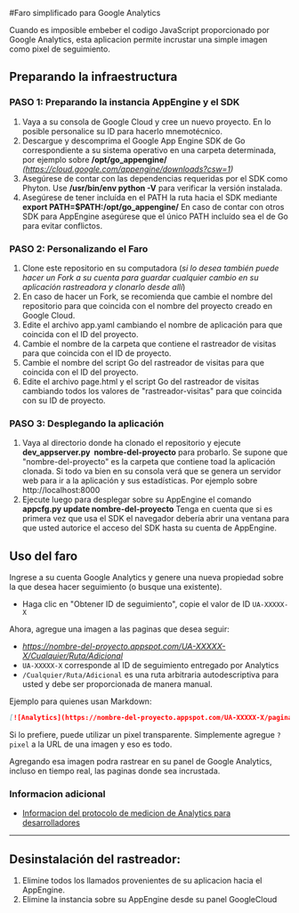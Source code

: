 #Faro simplificado para Google Analytics

Cuando es imposible embeber el codigo JavaScript proporcionado por Google Analytics, esta aplicacion permite incrustar una simple imagen como pixel de seguimiento.

## Preparando la infraestructura

### **PASO 1:** Preparando la instancia AppEngine y el SDK
 1. Vaya a su consola de Google Cloud y cree un nuevo proyecto.  En lo posible personalice su ID para hacerlo mnemotécnico.
 2. Descargue y descomprima el Google App Engine SDK de Go correspondiente a su sistema operativo en una carpeta determinada, por ejemplo sobre **/opt/go_appengine/**   *(https://cloud.google.com/appengine/downloads?csw=1)*
 3. Asegúrese de contar con las dependencias requeridas por el SDK como Phyton.  Use **/usr/bin/env python -V**  para verificar la versión instalada.
 4. Asegúrese de tener incluída en el PATH la ruta hacia el SDK mediante **export PATH=$PATH:/opt/go_appengine/**  En caso de contar con otros SDK para AppEngine asegúrese que el único PATH incluído sea el de Go para evitar conflictos.

### **PASO 2:** Personalizando el Faro
 1. Clone este repositorio en su computadora (*si lo desea también puede hacer un Fork a su cuenta para guardar cualquier cambio en su aplicación rastreadora y clonarlo desde allí*)
 2. En caso de hacer un Fork, se recomienda que cambie el nombre del repositorio para que coincida con el nombre del proyecto creado en Google Cloud.
 3. Edite el archivo app.yaml cambiando el nombre de aplicación para que coincida con el ID del proyecto.
 4. Cambie el nombre de la carpeta que contiene el rastreador de visitas para que coincida con el ID de proyecto.
 5. Cambie el nombre del script Go del rastreador de visitas para que coincida con el ID del proyecto.
 6. Edite el archivo page.html y el script Go del rastreador de visitas cambiando todos los valores de "rastreador-visitas" para que coincida con su ID de proyecto.

### **PASO 3:** Desplegando la aplicación
 1. Vaya al directorio donde ha clonado el repositorio y ejecute **dev_appserver.py​ ​ ​nombre-del-proyecto** para probarlo.   Se supone que "nombre-del-proyecto" es la carpeta que contiene toad la aplicación clonada.  Si todo va bien en su consola verá que se genera un servidor web para ir a la aplicación y sus estadísticas.  Por ejemplo sobre http://localhost:8000
 2. Ejecute luego para desplegar sobre su AppEngine el comando **appcfg.py update nombre-del-proyecto**   Tenga en cuenta que si es primera vez que usa el SDK el navegador debería abrir una ventana para que usted autorice el acceso del SDK hasta su cuenta de AppEngine.

## Uso del faro

Ingrese a su cuenta Google Analytics y genere una nueva propiedad sobre la que desea hacer seguimiento (o busque una existente).

* Haga clic en "Obtener ID de seguimiento", copie el valor de ID `UA-XXXXX-X`

Ahora, agregue una imagen a las paginas que desea seguir:

* _https://nombre-del-proyecto.appspot.com/UA-XXXXX-X/Cualquier/Ruta/Adicional_
* `UA-XXXXX-X` corresponde al ID de seguimiento entregado por Analytics
* `/Cualquier/Ruta/Adicional` es una ruta arbitraria autodescriptiva para usted y debe ser proporcionada de manera manual.

Ejemplo para quienes usan Markdown:

```markdown
[![Analytics](https://nombre-del-proyecto.appspot.com/UA-XXXXX-X/pagina-ejemplo)](https://github.com/practico/rastreador-visitas)
```

Si lo prefiere, puede utilizar un pixel transparente. Simplemente agregue `?pixel` a la URL de una imagen y eso es todo.

Agregando esa imagen podra rastrear en su panel de Google Analytics, incluso en tiempo real, las paginas donde sea incrustada.


### Informacion adicional
* [Informacion del protocolo de medicion de Analytics para desarrolladores](https://developers.google.com/analytics/devguides/collection/protocol/v1/devguide)

------------------------------------------------------------------------
## Desinstalación del rastreador:
 1. Elimine todos los llamados provenientes de su aplicacion hacia
    el AppEngine.
 2. Elimine la instancia sobre su AppEngine desde su panel GoogleCloud
